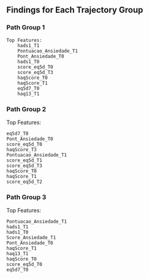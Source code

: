 ## Findings for Each Trajectory Group

### Path Group 1

    Top Features:
        hads1_T1
        Pontuacao_Ansiedade_T1
        Pont_Ansiedade_T0
        hads1_T0
        score_eq5d_T0
        score_eq5d_T3
        haqScore_T0
        haqScore_T1
        eq5d7_T0
        haq13_T1

### Path Group 2

Top Features:

    eq5d7_T0
    Pont_Ansiedade_T0
    score_eq5d_T0
    haqScore_T3
    Pontuacao_Ansiedade_T1
    score_eq5d_T1
    score_eq5d_T3
    haqScore_T0
    haqScore_T1
    score_eq5d_T2

### Path Group 3

Top Features:

    Pontuacao_Ansiedade_T1
    hads1_T1
    hads1_T0
    Score_Ansiedade_T1
    Pont_Ansiedade_T0
    haqScore_T1
    haq13_T1
    haqScore_T0
    score_eq5d_T0
    eq5d7_T0